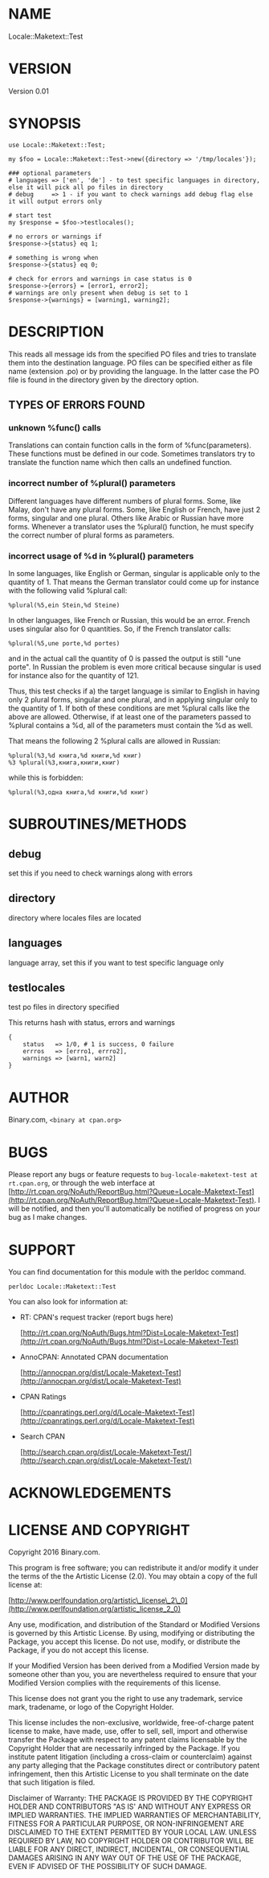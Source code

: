 # NAME

Locale::Maketext::Test

# VERSION

Version 0.01

# SYNOPSIS

    use Locale::Maketext::Test;

    my $foo = Locale::Maketext::Test->new({directory => '/tmp/locales'});

    ### optional parameters
    # languages => ['en', 'de'] - to test specific languages in directory, else it will pick all po files in directory
    # debug     => 1 - if you want to check warnings add debug flag else it will output errors only

    # start test
    my $response = $foo->testlocales();

    # no errors or warnings if
    $response->{status} eq 1;

    # something is wrong when
    $response->{status} eq 0;

    # check for errors and warnings in case status is 0
    $response->{errors} = [error1, error2];
    # warnings are only present when debug is set to 1
    $response->{warnings} = [warning1, warning2];

# DESCRIPTION

This reads all message ids from the specified PO files and tries to
translate them into the destination language. PO files can be specified either
as file name (extension .po) or by providing the language. In the latter case
the PO file is found in the directory given by the directory option.

## TYPES OF ERRORS FOUND

### unknown %func() calls

Translations can contain function calls in the form of %func(parameters).
These functions must be defined in our code. Sometimes translators try
to translate the function name which then calls an undefined function.

### incorrect number of %plural() parameters

Different languages have different numbers of plural forms.
Some, like Malay, don't have any plural forms. Some, like English or French,
have just 2 forms, singular and one plural. Others like Arabic or Russian have
more forms. Whenever a translator uses the %plural() function, he must specify
the correct number of plural forms as parameters.

### incorrect usage of %d in %plural() parameters

In some languages, like English or German, singular is applicable only to the
quantity of 1. That means the German translator could come up for instance
with the following valid %plural call:

    %plural(%5,ein Stein,%d Steine)

In other languages, like French or Russian, this would be an error. French uses
singular also for 0 quantities. So, if the French translator calls:

    %plural(%5,une porte,%d portes)

and in the actual call the quantity of 0 is passed the output is still "une porte".
In Russian the problem is even more critical because singular is used for instance
also for the quantity of 121.

Thus, this test checks if a) the target language is similar to English in having only
2 plural forms, singular and one plural, and in applying singular only to the quantity
of 1. If both of these conditions are met %plural calls like the above are allowed.
Otherwise, if at least one of the parameters passed to %plural contains a %d,
all of the parameters must contain the %d as well.

That means the following 2 %plural calls are allowed in Russian:

    %plural(%3,%d книга,%d книги,%d книг)
    %3 %plural(%3,книга,книги,книг)

while this is forbidden:

    %plural(%3,одна книга,%d книги,%d книг)

# SUBROUTINES/METHODS

## debug

set this if you need to check warnings along with errors

## directory

directory where locales files are located

## languages

language array, set this if you want to test specific language only

## testlocales

test po files in directory specified

This returns hash with status, errors and warnings

    {
        status   => 1/0, # 1 is success, 0 failure
        errros   => [errro1, errro2],
        warnings => [warn1, warn2]
    }

# AUTHOR

Binary.com, `<binary at cpan.org>`

# BUGS

Please report any bugs or feature requests to `bug-locale-maketext-test at rt.cpan.org`, or through
the web interface at [http://rt.cpan.org/NoAuth/ReportBug.html?Queue=Locale-Maketext-Test](http://rt.cpan.org/NoAuth/ReportBug.html?Queue=Locale-Maketext-Test).  I will be notified, and then you'll
automatically be notified of progress on your bug as I make changes.

# SUPPORT

You can find documentation for this module with the perldoc command.

    perldoc Locale::Maketext::Test

You can also look for information at:

- RT: CPAN's request tracker (report bugs here)

    [http://rt.cpan.org/NoAuth/Bugs.html?Dist=Locale-Maketext-Test](http://rt.cpan.org/NoAuth/Bugs.html?Dist=Locale-Maketext-Test)

- AnnoCPAN: Annotated CPAN documentation

    [http://annocpan.org/dist/Locale-Maketext-Test](http://annocpan.org/dist/Locale-Maketext-Test)

- CPAN Ratings

    [http://cpanratings.perl.org/d/Locale-Maketext-Test](http://cpanratings.perl.org/d/Locale-Maketext-Test)

- Search CPAN

    [http://search.cpan.org/dist/Locale-Maketext-Test/](http://search.cpan.org/dist/Locale-Maketext-Test/)

# ACKNOWLEDGEMENTS

# LICENSE AND COPYRIGHT

Copyright 2016 Binary.com.

This program is free software; you can redistribute it and/or modify it
under the terms of the the Artistic License (2.0). You may obtain a
copy of the full license at:

[http://www.perlfoundation.org/artistic\_license\_2\_0](http://www.perlfoundation.org/artistic_license_2_0)

Any use, modification, and distribution of the Standard or Modified
Versions is governed by this Artistic License. By using, modifying or
distributing the Package, you accept this license. Do not use, modify,
or distribute the Package, if you do not accept this license.

If your Modified Version has been derived from a Modified Version made
by someone other than you, you are nevertheless required to ensure that
your Modified Version complies with the requirements of this license.

This license does not grant you the right to use any trademark, service
mark, tradename, or logo of the Copyright Holder.

This license includes the non-exclusive, worldwide, free-of-charge
patent license to make, have made, use, offer to sell, sell, import and
otherwise transfer the Package with respect to any patent claims
licensable by the Copyright Holder that are necessarily infringed by the
Package. If you institute patent litigation (including a cross-claim or
counterclaim) against any party alleging that the Package constitutes
direct or contributory patent infringement, then this Artistic License
to you shall terminate on the date that such litigation is filed.

Disclaimer of Warranty: THE PACKAGE IS PROVIDED BY THE COPYRIGHT HOLDER
AND CONTRIBUTORS "AS IS' AND WITHOUT ANY EXPRESS OR IMPLIED WARRANTIES.
THE IMPLIED WARRANTIES OF MERCHANTABILITY, FITNESS FOR A PARTICULAR
PURPOSE, OR NON-INFRINGEMENT ARE DISCLAIMED TO THE EXTENT PERMITTED BY
YOUR LOCAL LAW. UNLESS REQUIRED BY LAW, NO COPYRIGHT HOLDER OR
CONTRIBUTOR WILL BE LIABLE FOR ANY DIRECT, INDIRECT, INCIDENTAL, OR
CONSEQUENTIAL DAMAGES ARISING IN ANY WAY OUT OF THE USE OF THE PACKAGE,
EVEN IF ADVISED OF THE POSSIBILITY OF SUCH DAMAGE.
